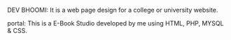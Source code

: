DEV BHOOMI: It is a web page design for a college or university website.


portal: This is a E-Book Studio developed by me using HTML, PHP, MYSQL & CSS.
